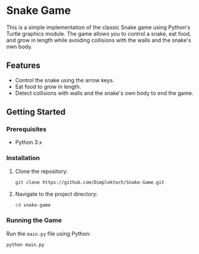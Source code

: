# Snake Game

This is a simple implementation of the classic Snake game using Python's Turtle graphics module. The game allows you to control a snake, eat food, and grow in length while avoiding collisions with the walls and the snake's own body.

## Features

- Control the snake using the arrow keys.
- Eat food to grow in length.
- Detect collisions with walls and the snake's own body to end the game.

## Getting Started

### Prerequisites

- Python 3.x

### Installation

1. Clone the repository:
    ```bash
    git clone https://github.com/Dimplektech/Snake-Game.git
    ```
2. Navigate to the project directory:
    ```bash
    cd snake-game
    ```

### Running the Game

Run the `main.py` file using Python:
```bash
python main.py
